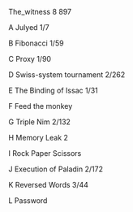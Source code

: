 The_witness 8 897 

A  Julyed 1/7 

B Fibonacci 1/59 

C Proxy 1/90 

D Swiss-system tournament 2/262 

E The Binding of Issac 1/31

F Feed the monkey 

G Triple Nim 2/132 

H Memory Leak 2  

I Rock Paper Scissors

J Execution of Paladin 2/172 

K Reversed Words 3/44

L Password 




